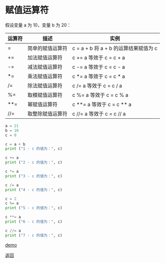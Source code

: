 # 赋值运算符

假设变量 a 为 10，变量 b 为 20：

运算符 | 描述 | 实例
-- | -- | --
= | 简单的赋值运算符 | c = a + b 将 a + b 的运算结果赋值为 c
+= | 加法赋值运算符 | c += a 等效于 c = c + a
-= | 减法赋值运算符 | c -= a 等效于 c = c - a
\*= | 乘法赋值运算符 | c \*= a 等效于 c = c * a
/= | 除法赋值运算符 | c /= a 等效于 c = c / a
%= | 取模赋值运算符 | c %= a 等效于 c = c % a
\**= | 幂赋值运算符 | c **= a 等效于 c = c ** a
//= | 取整除赋值运算符 | c //= a 等效于 c = c // a

```python
a = 21
b = 10
c = 0

c = a + b
print ("1 - c 的值为：", c)

c += a
print ("2 - c 的值为：", c)

c *= a
print ("3 - c 的值为：", c)

c /= a 
print ("4 - c 的值为：", c)

c = 2
c %= a
print ("5 - c 的值为：", c)

c **= a
print ("6 - c 的值为：", c)

c //= a
print ("7 - c 的值为：", c)
```

[demo](03-赋值运算符.py)

[返回](00-运算符.md)
